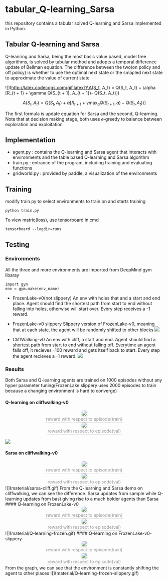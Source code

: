 # tabular_Q-learning_Sarsa
this repository contains a tabular solved Q-learning and Sarsa implemented in Python.
## Tabular Q-learning and Sarsa
Q-leanring and Sarsa, being the most basic value based, model free algorithms, is solved  by tabular method and adopts a temporal difference update of Bellman equation. The difference between the two(on policy and off policy) is whether to use the optimal next state or the smapled next state to approximate the value of current state

![](http://latex.codecogs.com/gif.latex?\\A(S_t, A_t) = Q(S_t, A_t) + \alpha [R_{t + 1} + \gamma Q(S_{t + 1}, A_{t + 1})- Q(S_t, A_t)])

$$A(S_t, A_t) = Q(S_t, A_t) + \alpha [R_{t + 1} + \gamma \max_a Q(S_{t + 1}, a) - Q(S_t, A_t))]$$

The first formula is update equation for Sarsa and the second, Q-learning. Note that at decision making stage, both uses $\epsilon$-greedy to balance between exploration and exploitation

## Implementation

- agent.py : contains the Q-learning and Sarsa agent that interacts with environments and the table based Q-learning and Sarsa algorithm
- train.py : entrance of the program, including training and evaluating functions
- gridworld.py : provided by paddle, a visualization of the environments

## Training 
modify train.py to select environments to train on and starts training

    python train.py

To view matric(loss), use tensorboard in cmd

    tensorboard --logdir=runs

## Testing
### Environments
All the three and more environments are imported from DeepMind gym libaray

    import gym
    env = gym.make(env_name)
- FrozenLake-v0(not slippery)
An env with holes that and a start and end place. Agent should find the shortest path from start to end without falling into holes, otherwise will start over. Every step receives a -1 reward.

- FrozenLake-v0 slippery
Slippery version of FrozenLake-v0, meaning that at each state, the agent will be randomly shifted to other blocks
![](material/FrozenLake.png)
- CliffWalking-v0
An env with cliff, a start and end. Agent should find a shortest path from start to end without falling off. Everytime an agent falls off, it recieves -100 reward and gets itself back to start. Every step the agent recieves a -1 reward. 
![](material/cliff.png)

### Results
Both Sarsa and Q-learning agents are trained on 1000 episodes without any hyper parameter tuning(FrozenLake slippery uses 2000 episodes to train because a changing environment is hard to converge)
#### Q-learning on cliffwalking-v0
<center>
    <img style="border-radius: 0.3125em;
    box-shadow: 0 2px 4px 0 rgba(34,36,38,.12),0 2px 10px 0 rgba(34,36,38,.08);" 
    src="material/Q-learning-CliffWalking-v0-train.svg">
    <br>
    <div style="color:orange; border-bottom: 1px solid #d9d9d9;
    display: inline-block;
    color: #999;
    padding: 2px;">reward with respect to episode(train)</div>
</center>
<center>
    <img style="border-radius: 0.3125em;
    box-shadow: 0 2px 4px 0 rgba(34,36,38,.12),0 2px 10px 0 rgba(34,36,38,.08);" 
    src="material/Q-learning-CliffWalking-v0-val.svg">
    <br>
    <div style="color:orange; border-bottom: 1px solid #d9d9d9;
    display: inline-block;
    color: #999;
    padding: 2px;">reward with respect to episode(val)</div>
</center>

![](material/Q-learning-cliff.gif)
#### Sarsa on cliffwalking-v0
<center>
    <img style="border-radius: 0.3125em;
    box-shadow: 0 2px 4px 0 rgba(34,36,38,.12),0 2px 10px 0 rgba(34,36,38,.08);" 
    src="material/sarsa-CliffWalking-v0-train.svg">
    <br>
    <div style="color:orange; border-bottom: 1px solid #d9d9d9;
    display: inline-block;
    color: #999;
    padding: 2px;">reward with respect to episode(train)</div>
</center>
<center>
    <img style="border-radius: 0.3125em;
    box-shadow: 0 2px 4px 0 rgba(34,36,38,.12),0 2px 10px 0 rgba(34,36,38,.08);" 
    src="material/sarsa-CliffWalking-v0-val.svg">
    <br>
    <div style="color:orange; border-bottom: 1px solid #d9d9d9;
    display: inline-block;
    color: #999;
    padding: 2px;">reward with respect to episode(val)</div>
</center>
![](material/sarsa-cliff.gif)
From the Q-learning and Sarsa demo on cliffwalking, we can see the difference. Sarsa updates from sample while Q-learning updates from bast giving rise to a much bolder agents than Sarsa
#### Q-learning on FrozenLake-v0
<center>
    <img style="border-radius: 0.3125em;
    box-shadow: 0 2px 4px 0 rgba(34,36,38,.12),0 2px 10px 0 rgba(34,36,38,.08);" 
    src="material/Q-learning-FrozenLake-v0-train.svg">
    <br>
    <div style="color:orange; border-bottom: 1px solid #d9d9d9;
    display: inline-block;
    color: #999;
    padding: 2px;">reward with respect to episode(train)</div>
</center>
<center>
    <img style="border-radius: 0.3125em;
    box-shadow: 0 2px 4px 0 rgba(34,36,38,.12),0 2px 10px 0 rgba(34,36,38,.08);" 
    src="material/Q-learning-FrozenLake-v0-val.svg">
    <br>
    <div style="color:orange; border-bottom: 1px solid #d9d9d9;
    display: inline-block;
    color: #999;
    padding: 2px;">reward with respect to episode(val)</div>
</center>
![](material/Q-learning-frozen.gif)
#### Q-learning on FrozenLake-v0-slippery
<center>
    <img style="border-radius: 0.3125em;
    box-shadow: 0 2px 4px 0 rgba(34,36,38,.12),0 2px 10px 0 rgba(34,36,38,.08);" 
    src="material/Q-learning-FrozenLake-v0-slippery-train.svg">
    <br>
    <div style="color:orange; border-bottom: 1px solid #d9d9d9;
    display: inline-block;
    color: #999;
    padding: 2px;">reward with respect to episode(train)</div>
</center>
<center>
    <img style="border-radius: 0.3125em;
    box-shadow: 0 2px 4px 0 rgba(34,36,38,.12),0 2px 10px 0 rgba(34,36,38,.08);" 
    src="material/Q-learning-FrozenLake-v0-slippery-val.svg">
    <br>
    <div style="color:orange; border-bottom: 1px solid #d9d9d9;
    display: inline-block;
    color: #999;
    padding: 2px;">reward with respect to episode(val)</div>
</center>
From the graph, we can see that the environment is constantly shifting the agent to other places
![](material/Q-learning-frozen-slippery.gif)










